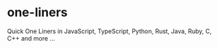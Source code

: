 # one-liners
Quick One Liners in JavaScript, TypeScript, Python, Rust, Java, Ruby,  C, C++ and more ...
